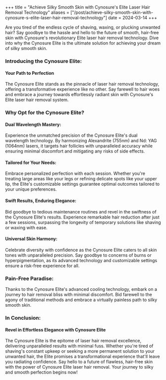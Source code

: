 +++
title = "Achieve Silky Smooth Skin with Cynosure's Elite Laser Hair Removal Technology"
aliases = ["/post/achieve-silky-smooth-skin-with-cynosure-s-elite-laser-hair-removal-technology"]
date = 2024-03-14
+++

Are you tired of the endless cycle of shaving, waxing, or plucking unwanted hair? Say goodbye to the hassle and hello to the future of smooth, hair-free skin with Cynosure's revolutionary Elite laser hair removal technology. Dive into why the Cynosure Elite is the ultimate solution for achieving your dream of silky smooth skin.

### Introducing the Cynosure Elite: 

#### Your Path to Perfection

The Cynosure Elite stands as the pinnacle of laser hair removal technology, offering a transformative experience like no other. Say farewell to hair woes and embrace a journey towards effortlessly radiant skin with Cynosure's Elite laser hair removal system.


### Why Opt for the Cynosure Elite?

#### Dual Wavelength Mastery:

Experience the unmatched precision of the Cynosure Elite's dual wavelength technology. By harmonizing Alexandrite (755nm) and Nd: YAG (1064nm) lasers, it targets hair follicles with unparalleled accuracy while ensuring minimal discomfort and mitigating any risks of side effects.

#### Tailored for Your Needs:

Embrace personalized perfection with each session. Whether you're treating large areas like your legs or refining delicate spots like your upper lip, the Elite's customizable settings guarantee optimal outcomes tailored to your unique preferences.

#### Swift Results, Enduring Elegance:

Bid goodbye to tedious maintenance routines and revel in the swiftness of the Cynosure Elite's results. Experience remarkable hair reduction after just a few sessions, surpassing the longevity of temporary solutions like shaving or waxing with ease.

#### Universal Skin Harmony:

Celebrate diversity with confidence as the Cynosure Elite caters to all skin tones with unparalleled precision. Say goodbye to concerns of burns or hyperpigmentation, as its advanced technology and customizable settings ensure a risk-free experience for all.

### Pain-Free Paradise:

Thanks to the Cynosure Elite's advanced cooling technology, embark on a journey to hair removal bliss with minimal discomfort. Bid farewell to the agony of traditional methods and embrace a virtually painless path to silky smooth skin.

### In Conclusion: 

#### Revel in Effortless Elegance with Cynosure Elite

The Cynosure Elite is the epitome of laser hair removal excellence, delivering unparalleled results with minimal fuss. Whether you're tired of shaving's constant upkeep or seeking a more permanent solution to your unwanted hair, the Elite promises a transformational experience that'll leave you radiating confidence. Say hello to a future of flawless, hair-free skin with the power of Cynosure Elite laser hair removal. Your journey to silky and smooth perfection begins now!

